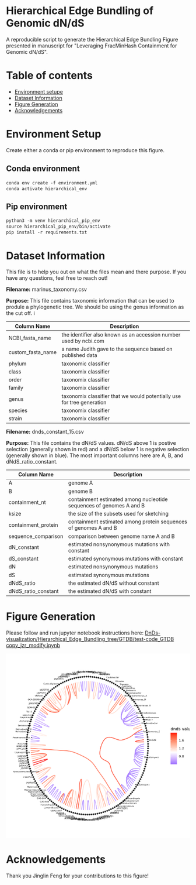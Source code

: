 # Hierarchical Edge Bundling of Genomic dN/dS

A reproducible script to generate the Hierarchical Edge Bundling Figure presented in manuscript for "Leveraging FracMinHash Containment for Genomic dN/dS". 

# Table of contents

- [Environment setupe](#Environment-Setup)
- [Dataset Information](#Dataset-Information)
- [Figure Generation](#Figure-Generation)
- [Acknowledgements](#Acknowledgements)

# Environment Setup

Create either a conda or pip environment to reproduce this figure.

## Conda environment

```
conda env create -f environment.yml
conda activate hierarchical_env
```

## Pip environment

```
python3 -m venv hierarchical_pip_env
source hierarchical_pip_env/bin/activate
pip install -r requirements.txt
```


# Dataset Information

This file is to help you out on what the files mean and there purpose. If you have any questions, feel free to reach out!

**Filename:** marinus_taxonomy.csv

**Purpose:** This file contains taxonomic information that can be used to produle a phylogenetic tree. We should be using the genus information as the cut off.
i


| Column Name | Description |
|---|---|
| NCBI_fasta_name | the identifier also known as an accession number used by ncbi.com |
| custom_fasta_name | a name Judith gave to the sequence based on published data |
| phylum | taxonomic classifier |
| class | taxonomix classifier |
| order | taxonomix classifier |
| family | taxonomix classifier |
| genus | taxonomix classifier that we would potentially use for tree generation |
| species | taxonomix classifier |
| strain | taxonomix classifier |


**Filename:** dnds_constant_15.csv 

**Purpose:** This file contains the dN/dS values. dN/dS above 1 is postive selection (generally shown in red) and a dN/dS below 1 is negative selection (generally shown in blue). The most important columns here are A, B, and dNdS_ratio_constant.


| Column Name | Description |
|---|---|
| A | genome A |
| B | genome B |
| containment_nt | containment estimated among nucleotide sequences of genomes A and B |
| ksize | the size of the subsets used for sketching |
| containment_protein | containment estimated among protein sequences of genomes A and B |
| sequence_comparison | comparison between genome name A and B |
| dN_constant | estimated nonsynonymous mutations with constant |
| dS_constant | estimated synonymous mutations with constant |
| dN | estimated nonsynonymous mutations |
| dS | estimated synonymous mutations |
| dNdS_ratio | the estimated dN/dS without constant |
| dNdS_ratio_constant | the estimated dN/dS with constant |

# Figure Generation

Please follow and run jupyter notebook instructions here: [DnDs-visualization/Hierarchical_Edge_Bundling_tree/GTDB/test-code_GTDB copy_jzr_modify.ipynb](https://github.com/KoslickiLab/DnDs-visualization/blob/main/Hierarchical_Edge_Bundling_tree/GTDB/test-code_GTDB%20copy_jzr_modify.ipynb)

![Figure](./Hierarchical_Edge_Bundling_tree/GTDB/output_100samples.png)

# Acknowledgements

Thank you Jinglin Feng for your contributions to this figure!